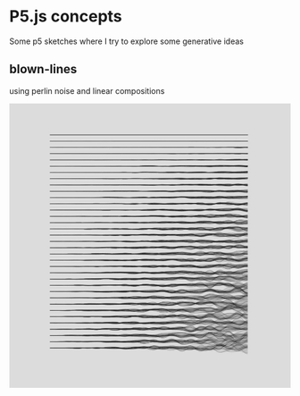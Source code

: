 # P5.js concepts

Some p5 sketches where I try to explore some generative ideas

## blown-lines

using perlin noise and linear compositions

![img](/blown-lines/screenshots/blown-lines-1.jpg)
